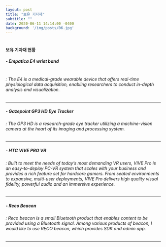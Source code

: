 ```yaml
---
layout: post
title: "보유 기자재"
subtitle: ""
date: 2020-06-11 14:14:00 -0400
background: '/img/posts/06.jpg'
---
```



#### <br> 보유 기자재 현황
##### - Empatica E4 wrist band
###### <br>: The E4 is a medical-grade wearable device that offers real-time physiological data acquisition, enabling researchers to conduct in-depth analysis and visualization.</br>
---
##### - Gazepoint GP3 HD Eye Tracker
###### : The GP3 HD is a research-grade eye tracker utilizing a machine-vision camera at the heart of its imaging and processing system.</br>
---
##### - HTC VIVE PRO VR 
###### : Built to meet the needs of today’s most demanding VR users, VIVE Pro is an easy-to-deploy PC-VR system that scales with your business and provides a rich feature set for hardcore gamers. From seated environments to expansive, multi-user deployments, VIVE Pro delivers high quality visual fidelity, powerful audio and an immersive experience.</br>
---
##### - Reco Beacon
###### : Reco beacon is a small Bluetooth product that enables content to be provided using a Bluetooth signal. Among various products of beacon, I would like to use RECO beacon, which provides SDK and admin app.
---
